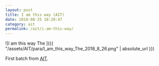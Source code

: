 ```yaml
---
layout: post
title: I am this way (AIT)
date: 2018-08-25 18:20:47
category: ait
permalink: /ait/i-am-this-way/ 
---
```


![I am this way The ]({{ "/assets/AIT/para/I_am_this_way_The_2018_8_26.png" | absolute_url }})

First batch from [AIT](https://github.com/jchwenger/AIT).
